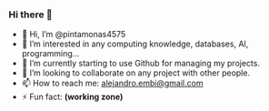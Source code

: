 ### Hi there 👋


- 👋 Hi, I’m @pintamonas4575
- 👀 I’m interested in any computing knowledge, databases, AI, programming...
- 🌱 I’m currently starting to use Github for managing my projects.
- 💞️ I’m looking to collaborate on any project with other people.
- 📫 How to reach me: alejandro.embi@gmail.com
- ⚡ Fun fact: **(working zone)**

<!--
**pintamonas4575/pintamonas4575** is a ✨ _special_ ✨ repository because its `README.md` (this file) appears on your GitHub profile.
-->
